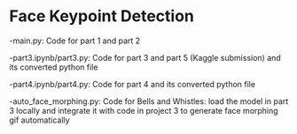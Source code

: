 # Face Keypoint Detection


-main.py: Code for part 1 and part 2

-part3.ipynb/part3.py: Code for part 3 and part 5 (Kaggle submission) and its converted python file

-part4.ipynb/part4.py: Code for part 4 and its converted python file

-auto_face_morphing.py: Code for Bells and Whistles: load the model in part 3 locally and integrate it with code in project 3 to generate face morphing gif automatically
